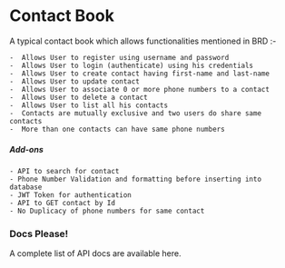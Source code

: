 # Contact Book

A typical contact book which allows functionalities mentioned in BRD :-

    -  Allows User to register using username and password
    -  Allows User to login (authenticate) using his credentials
    -  Allows User to create contact having first-name and last-name
    -  Allows User to update contact
    -  Allows User to associate 0 or more phone numbers to a contact
    -  Allows User to delete a contact
    -  Allows User to list all his contacts
    -  Contacts are mutually exclusive and two users do share same contacts
    -  More than one contacts can have same phone numbers
 
 ##### Add-ons
    - API to search for contact
    - Phone Number Validation and formatting before inserting into database
    - JWT Token for authentication
    - API to GET contact by Id
    - No Duplicacy of phone numbers for same contact
    
### Docs Please!

A complete list of API docs are available here.

